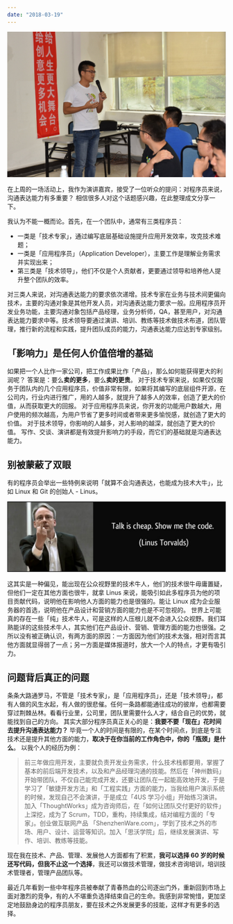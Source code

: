 ```yaml
---
date: "2018-03-19"
---
```


<img src="/_image/image_2023-11-06-11-05-11.png" alt="">

在上周的一场活动上，我作为演讲嘉宾，接受了一位听众的提问：对程序员来说，沟通表达能力有多重要？
相信很多人对这个话题感兴趣，在此整理成文分享一下。

我认为不能一概而论。首先，在一个团队中，通常有三类程序员：

-   一类是「技术专家」，通过编写底层基础设施提升应用开发效率，攻克技术难题；
-   一类是「应用程序员」（Application Developer），主要工作是理解业务需求并实现出来；
-   第三类是「技术领导」，他们不仅是个人贡献者，更要通过领导和培养他人提升整个团队的效率。

对三类人来说，对沟通表达能力的要求依次递增。技术专家在业务与技术间更偏向技术，主要的沟通对象是其他开发人员，对沟通表达能力要求一般。应用程序员开发业务功能，主要沟通对象包括产品经理，业务分析师，QA，甚至用户，对沟通表达能力要求中等。技术领导要通过演讲、培训、教练等技术做技术布道，团队管理，推行新的流程和实践，提升团队成员的能力，沟通表达能力应达到专家级别。

## 「影响力」是任何人价值倍增的基础

如果把一个人比作一家公司，把工作成果比作「产品」，那么如何能获得更大的利润呢？
答案是：要么**卖的更多**，要么**卖的更贵**。
对于技术专家来说，如果仅仅服务于团队内的几个应用程序员，价值非常有限，如果将其编写的底层组件开源，在公司内，行业内进行推广，用的人越多，就提升了越多人的效率，创造了更大的价值，从而获取更大的回报。
对于应用程序员来说，你开发的功能用户数越大，用户使用的频次越高，为用户节省了更多时间或者带来更多愉悦感，就创造了更大的价值。
对于技术领导，你影响的人越多，对人影响的越深，就创造了更大的价值。
写作、交谈、演讲都是有效提升影响力的手段，而它们的基础就是沟通表达能力。

## 别被蒙蔽了双眼

有的程序员会举出一些特例来说明「就算不会沟通表达，也能成为技术大牛」，比如 Linux 和 Git 的创始人 - Linus。

![](./_image/2018-03-19-10-06-05.jpg)

这其实是一种偏见，能出现在公众视野里的技术牛人，他们的技术很牛毋庸置疑，但他们一定在其他方面也很牛，就拿 Linus 来说，能吸引如此多程序员为他的项目贡献代码，说明他在影响他人方面的能力也是很强的。能让 Linux 成为企业服务器的首选，说明他在产品设计和营销方面的能力也是不可忽视的。
世界上可能真的存在一些「纯」技术牛人，可是这样的人压根儿就不会进入公众视野。我们耳熟能详的这些技术牛人，其实他们在产品设计、营销、管理方面的能力也很强。之所以没有被正确认识，有两方面的原因：一方面因为他们的技术太强，相对而言其他方面就显得弱了一点；另一方面是媒体报道时，放大一个人的特点，才更有吸引力。

## 问题背后真正的问题

条条大路通罗马，不管是「技术专家」，是「应用程序员」，还是「技术领导」，都有人做的风生水起，有人做的很悲催。任何一条路都能通往成功的彼岸，也都需要穿过荆棘丛林。看看行业里，公司里，团队里需要什么人才，结合自己的优势，就能找到自己的方向。
其实大部分程序员真正关心的是：**我要不要「现在」花时间去提升沟通表达能力？**
毕竟一个人的时间是有限的，在某个时间点，到底是专注技术还是提升其他方面的能力，**取决于在你当前的工作角色中，你的「瓶颈」是什么**。
以我个人的经历为例：

> 前三年做应用开发，主要就负责开发业务需求，什么技术栈都要用，掌握了基本的前后端开发技术，以及和产品经理沟通的技能。然后在「神州数码」开始带团队，不仅自己能完成开发，还要让团队在一起能高效地开发，于是学习了「敏捷开发方法」和「工程实践」方面的能力，当我给用户演示系统的时候，发现自己不会演讲，于是成立「4US 学习小组」开始练习演讲。加入「ThoughtWorks」成为咨询师后，在「如何让团队交付更好的软件」上深挖，成为了 Scrum，TDD，重构，持续集成，结对编程方面的「专家」。创业做互联网产品 「ShenzhenWare.com」，学到了技术之外的市场、用户、设计、运营等知识。加入「思沃学院」后，继续发展演讲、写作、培训、教练等技能。

现在我在技术、产品、管理、发展他人方面都有了积累，**我可以选择 60 岁的时候还写代码，但我不止这一个选择**，我还可以做技术管理，做技术咨询培训，培训技术管理者，管理产品团队等。

最近几年看到一些中年程序员被奉献了青春热血的公司逐出门外，重新回到市场上面对激烈的竞争，有的人不堪重负选择结束自己的生命。我感到非常惋惜，更加坚定地鼓励身边的程序员朋友，要在技术之外发展更多的技能，这样才有更多的选择。
